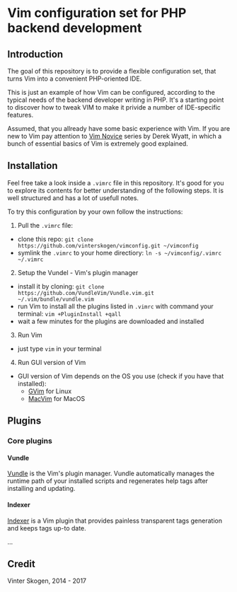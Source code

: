# Vim configuration set for PHP backend development


## Introduction

The goal of this repository is to provide a flexible configuration set, that
turns Vim into a convenient PHP-oriented IDE.

This is just an example of how Vim can be configured, according to the typical
needs of the backend developer writing in PHP. It's a starting point to discover
how to tweak VIM to make it privide a number of IDE-specific features.

Assumed, that you allready have some basic experience with Vim. If you are new
to Vim pay attention to [Vim Novice](http://derekwyatt.org/vim/tutorials/novice/)
series by Derek Wyatt, in which a bunch of essential basics of Vim is extremely
good explained.


## Installation

Feel free take a look inside a `.vimrc` file in this repository. It's good for
you to explore its contents for better understanding of the following steps.
It is well structured and has a lot of usefull notes.

To try this configuration by your own follow the instructions:

1. Pull the `.vimrc` file:

  - clone this repo: `git clone https://github.com/vinterskogen/vimconfig.git ~/vimconfig`
  - symlink the `.vimrc` to your home directiory: `ln -s ~/vimconfig/.vimrc ~/.vimrc`

2. Setup the Vundel - Vim's plugin manager

  - install it by cloning: `git clone https://github.com/VundleVim/Vundle.vim.git ~/.vim/bundle/vundle.vim`
  - run Vim to install all the plugins listed in `.vimrc` with command your terminal: `vim +PluginInstall +qall`
  - wait a few minutes for the plugins are downloaded and installed

3. Run Vim 

  - just type `vim` in your terminal

4. Run GUI version of Vim

  - GUI version of Vim depends on the OS you use (check if you have that installed):
    - [GVim](https://apps.ubuntu.com/cat/applications/precise/vim-gnome/) for Linux
    - [MacVim](http://macvim-dev.github.io/macvim/) for MacOS


## Plugins

### Core plugins

#### Vundle

[Vundle](https://github.com/vundlevim/vundle.vim) is the Vim's plugin manager.
Vundle automatically manages the runtime path of your installed scripts and
regenerates help tags after installing and updating.

#### Indexer

[Indexer](https://github.com/vim-scripts/indexer.tar.gz) is a Vim plugin that
provides painless transparent tags generation and keeps tags up-to date.

...


## Credit

Vinter Skogen, 2014 - 2017
